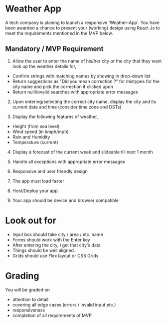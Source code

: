 # Weather App

A tech company is planing to launch a responsive 'Weather-App'. You have been awarded a chance to present your (working) design using React Js to meet the requirements mentioned in the MVP below.

## Mandatory / MVP Requirement

1. Allow the user to enter the name of his/her city or the city that they want look up the weather details for,

- Confirm strings with matching names by showing in drop-down list
- Return suggestions as "Did you mean correction ?" for mistypes for the city name and pick the correction if clicked upon
- Return null/invalid searches with appropriate error messages

2. Upon entering/selecting the correct city name, display the city and its current date and time (consider time zone and DSTs)

3. Display the following features of weather,

- Height (from sea level)
- Wind speed (in kmph/mph)
- Rain and Humidity
- Temperature (current)

4. Display a forecast of the current week and slideable till next 1 month

5. Handle all exceptions with appropriate error messages

6. Responsive and user friendly design

7. The app must load faster

8. Host/Deploy your app

9. Your app should be device and browser compatible

# Look out for

- Input box should take city / area / etc. name
- Forms should work with the Enter key
- After entering the city, I get that city's data
- Things should be well aligned.
- Grids should use Flex layout or CSS Grids

# Grading

You will be graded on

- attention to detail
- covering all edge cases (errors / invalid input etc.)
- responsiveness
- completion of all requirements of MVP
